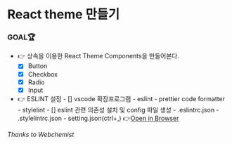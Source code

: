 # React theme 만들기

### GOAL🏆

- 👉 상속을 이용한 React Theme Components을 만들어본다.
  - [x] Button
  - [x] Checkbox
  - [x] Radio
  - [x] Input
- 👉 ESLINT 설정 - [] vscode 확장프로그램 - eslint - prettier code formatter - stylelint - [] eslint 관련 의존성 설치 및 config 파일 생성 - .eslintrc.json - .stylelintrc.json - setting.json(ctrl+,)
  👉[Open in Browser](https://gaengloves-react-theme.netlify.com/)

_Thanks to Webchemist_
